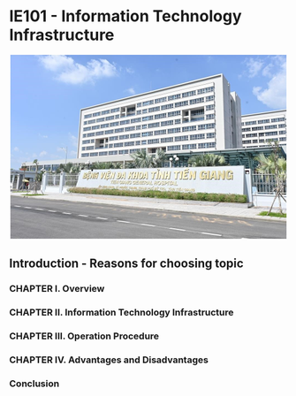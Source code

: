 # IE101 - Information Technology Infrastructure

<div align="center">
<img src="Images/Hospital_img.jpg" alt="Hospital image" width="500"/>
</div>

## Introduction - Reasons for choosing topic

### CHAPTER I. Overview

### CHAPTER II. Information Technology Infrastructure

### CHAPTER III. Operation Procedure

### CHAPTER IV. Advantages and Disadvantages

### Conclusion
